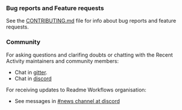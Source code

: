 ### Bug reports and Feature requests

See the [CONTRIBUTING.md](CONTRIBUTING.md) file for info about bug reports and feature requests.

### Community

For asking questions and clarifing doubts or chatting with the Recent Activity maintainers and community members:

- Chat in [gitter](https://gitter.im/Readme-Workflows/recent-activity).
- Chat in [discord](https://discord.gg/BxNXeanT8k)

For receiving updates to Readme Workflows organisation:

- See messages in [#news channel at discord](https://discord.gg/aR6TcVzpbF)
